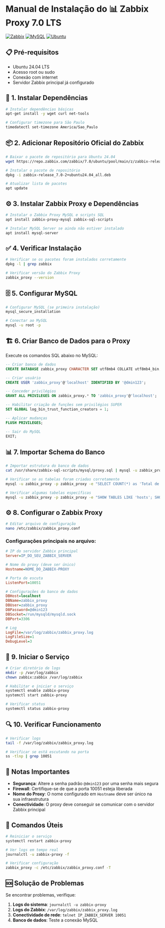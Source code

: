 # Manual de Instalação do 📊 Zabbix Proxy 7.0 LTS

[![Zabbix](https://img.shields.io/badge/Zabbix-7.0-red?style=for-the-badge&logo=zabbix)](https://www.zabbix.com/)
[![MySQL](https://img.shields.io/badge/MySQL-8.0-blue?style=for-the-badge&logo=mysql)](https://www.mysql.com/)
[![Ubuntu](https://img.shields.io/badge/Ubuntu-24.04-orange?style=for-the-badge&logo=ubuntu)](https://ubuntu.com/)

## 📋 Pré-requisitos

- Ubuntu 24.04 LTS
- Acesso root ou sudo
- Conexão com internet
- Servidor Zabbix principal já configurado

## 🔧 1. Instalar Dependências

```bash
# Instalar dependências básicas
apt-get install -y wget curl net-tools 

# Configurar timezone para São Paulo
timedatectl set-timezone America/Sao_Paulo
```

## 📦 2. Adicionar Repositório Oficial do Zabbix

```bash
# Baixar o pacote de repositório para Ubuntu 24.04
wget https://repo.zabbix.com/zabbix/7.0/ubuntu/pool/main/z/zabbix-release/zabbix-release_7.0-2+ubuntu24.04_all.deb

# Instalar o pacote de repositório
dpkg -i zabbix-release_7.0-2+ubuntu24.04_all.deb

# Atualizar lista de pacotes
apt update
```

## ⚙️ 3. Instalar Zabbix Proxy e Dependências

```bash
# Instalar o Zabbix Proxy MySQL e scripts SQL
apt install zabbix-proxy-mysql zabbix-sql-scripts

# Instalar MySQL Server se ainda não estiver instalado
apt install mysql-server
```

## ✅ 4. Verificar Instalação

```bash
# Verificar se os pacotes foram instalados corretamente
dpkg -l | grep zabbix

# Verificar versão do Zabbix Proxy
zabbix_proxy --version
```

## 🗄️ 5. Configurar MySQL

```bash
# Configurar MySQL (se primeira instalação)
mysql_secure_installation

# Conectar ao MySQL
mysql -u root -p
```

## 🏗️ 6. Criar Banco de Dados para o Proxy

Execute os comandos SQL abaixo no MySQL:

```sql
-- Criar banco de dados
CREATE DATABASE zabbix_proxy CHARACTER SET utf8mb4 COLLATE utf8mb4_bin;

-- Criar usuário
CREATE USER 'zabbix_proxy'@'localhost' IDENTIFIED BY '@dmin123';

-- Conceder privilégios
GRANT ALL PRIVILEGES ON zabbix_proxy.* TO 'zabbix_proxy'@'localhost';

-- Habilitar criação de funções sem privilégios SUPER
SET GLOBAL log_bin_trust_function_creators = 1;

-- Aplicar mudanças
FLUSH PRIVILEGES;

-- Sair do MySQL
EXIT;
```

## 📊 7. Importar Schema do Banco

```bash
# Importar estrutura do banco de dados
cat /usr/share/zabbix-sql-scripts/mysql/proxy.sql | mysql -u zabbix_proxy -p zabbix_proxy

# Verificar se as tabelas foram criadas corretamente
mysql -u zabbix_proxy -p zabbix_proxy -e "SELECT COUNT(*) as 'Total de Tabelas' FROM information_schema.tables WHERE table_schema = 'zabbix_proxy';"

# Verificar algumas tabelas específicas
mysql -u zabbix_proxy -p zabbix_proxy -e "SHOW TABLES LIKE 'hosts'; SHOW TABLES LIKE 'items'; SHOW TABLES LIKE 'proxy_%';"
```

## ⚙️ 8. Configurar o Zabbix Proxy

```bash
# Editar arquivo de configuração
nano /etc/zabbix/zabbix_proxy.conf
```

### Configurações principais no arquivo:

```ini
# IP do servidor Zabbix principal
Server=IP_DO_SEU_ZABBIX_SERVER

# Nome do proxy (deve ser único)
Hostname=NOME_DO_ZABBIX-PROXY

# Porta de escuta
ListenPort=10051

# Configurações do banco de dados
DBHost=localhost
DBName=zabbix_proxy
DBUser=zabbix_proxy
DBPassword=@dmin123
DBSocket=/run/mysqld/mysqld.sock
DBPort=3306

# Log
LogFile=/var/log/zabbix/zabbix_proxy.log
LogFileSize=1
DebugLevel=3
```

## 🚀 9. Iniciar o Serviço

```bash
# Criar diretório de logs
mkdir -p /var/log/zabbix
chown zabbix:zabbix /var/log/zabbix

# Habilitar e iniciar o serviço
systemctl enable zabbix-proxy
systemctl start zabbix-proxy

# Verificar status
systemctl status zabbix-proxy
```

## 🔍 10. Verificar Funcionamento

```bash
# Verificar logs
tail -f /var/log/zabbix/zabbix_proxy.log

# Verificar se está escutando na porta
ss -tlnp | grep 10051
```

## 📝 Notas Importantes

- **Segurança**: Altere a senha padrão `@dmin123` por uma senha mais segura
- **Firewall**: Certifique-se de que a porta 10051 esteja liberada
- **Nome do Proxy**: O nome configurado em `Hostname` deve ser único na sua infraestrutura
- **Conectividade**: O proxy deve conseguir se comunicar com o servidor Zabbix principal

## 🔧 Comandos Úteis

```bash
# Reiniciar o serviço
systemctl restart zabbix-proxy

# Ver logs em tempo real
journalctl -u zabbix-proxy -f

# Verificar configuração
zabbix_proxy -c /etc/zabbix/zabbix_proxy.conf -T
```

## 🆘 Solução de Problemas

Se encontrar problemas, verifique:

1. **Logs do sistema**: `journalctl -u zabbix-proxy`
2. **Logs do Zabbix**: `/var/log/zabbix/zabbix_proxy.log`
3. **Conectividade de rede**: `telnet IP_ZABBIX_SERVER 10051`
4. **Banco de dados**: Teste a conexão MySQL
